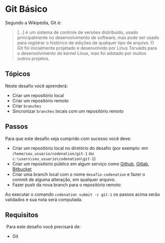 # Git Básico

Segundo a Wikipédia, Git é: 

> [...] é um sistema de controle de versões distribuído, usado principalmente no desenvolvimento de software, mas pode ser usado para registrar o histórico de edições de qualquer tipo de arquivo. O Git foi inicialmente projetado e desenvolvido por Linus Torvalds para o desenvolvimento do kernel Linux, mas foi adotado por muitos outros projetos.

## Tópicos

Neste desafio você aprenderá:

- Criar um repositório local
- Criar um repositório remoto
- Criar ```branches``` 
- Sincronizar ```branches``` locais com um repositório remoto

## Passos

Para que este desafio seja cumprido com sucesso você deve: 

- Criar um repositório local no diretório do desafio (por exemplo: em ```/home/seu_usuario/codenation/git-1``` ou ```c:\users\seu_usuario\codenation\git-1```)
- Criar um repositório público em algum serviço como [Github](https://github.com), [Gitlab](https://gitlab.com), [Bitbucket](https://bitbucket.org)
- Criar uma branch local com o nome ```desafio-codenation``` e fazer o commit de alguma alteração, em qualquer arquivo.
- Fazer push da nova branch para o repositório remoto

Ao executar o comando ```codenation submit -c git-1``` os passos acima serão validados e sua nota será computada.

## Requisitos
​
Para este desafio você precisará de:

- Git

